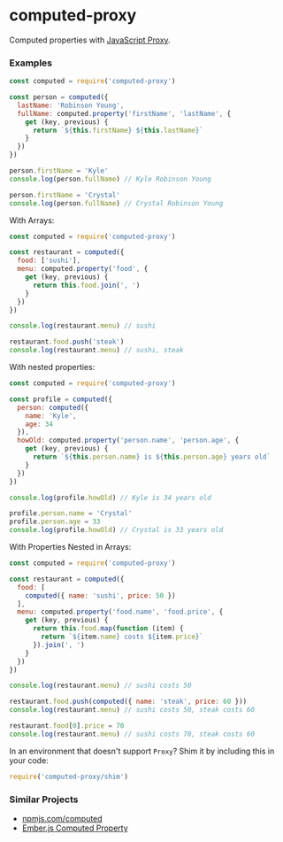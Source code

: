# computed-proxy

Computed properties with [JavaScript Proxy](https://developer.mozilla.org/en-US/docs/Web/JavaScript/Reference/Global_Objects/Proxy).

### Examples

```js
const computed = require('computed-proxy')

const person = computed({
  lastName: 'Robinson Young',
  fullName: computed.property('firstName', 'lastName', {
    get (key, previous) {
      return `${this.firstName} ${this.lastName}`
    }
  })
})

person.firstName = 'Kyle'
console.log(person.fullName) // Kyle Robinson Young

person.firstName = 'Crystal'
console.log(person.fullName) // Crystal Robinson Young
```

With Arrays:

```js
const computed = require('computed-proxy')

const restaurant = computed({
  food: ['sushi'],
  menu: computed.property('food', {
    get (key, previous) {
      return this.food.join(', ')
    }
  })
})

console.log(restaurant.menu) // sushi

restaurant.food.push('steak')
console.log(restaurant.menu) // sushi, steak
```

With nested properties:

```js
const computed = require('computed-proxy')

const profile = computed({
  person: computed({
    name: 'Kyle',
    age: 34
  }),
  howOld: computed.property('person.name', 'person.age', {
    get (key, previous) {
      return `${this.person.name} is ${this.person.age} years old`
    }
  })
})

console.log(profile.howOld) // Kyle is 34 years old

profile.person.name = 'Crystal'
profile.person.age = 33
console.log(profile.howOld) // Crystal is 33 years old
```

With Properties Nested in Arrays:

```js
const computed = require('computed-proxy')

const restaurant = computed({
  food: [
    computed({ name: 'sushi', price: 50 })
  ],
  menu: computed.property('food.name', 'food.price', {
    get (key, previous) {
      return this.food.map(function (item) {
        return `${item.name} costs ${item.price}`
      }).join(', ')
    }
  })
})

console.log(restaurant.menu) // sushi costs 50

restaurant.food.push(computed({ name: 'steak', price: 60 }))
console.log(restaurant.menu) // sushi costs 50, steak costs 60

restaurant.food[0].price = 70
console.log(restaurant.menu) // sushi costs 70, steak costs 60
```

In an environment that doesn't support `Proxy`? Shim it by including this in your code:

```js
require('computed-proxy/shim')
```

### Similar Projects

* [npmjs.com/computed](https://www.npmjs.com/package/computed)
* [Ember.js Computed Property](https://emberjs.com/api/classes/Ember.ComputedProperty.html)
